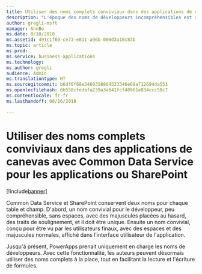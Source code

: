 ```yaml
---
title: Utiliser des noms complets conviviaux dans des applications de canevas avec Common Data Service pour les applications ou SharePoint
description: "L'époque des noms de développeurs incompréhensibles est révolue. Les créateurs d'application peuvent désormais utiliser les noms qu'ils voient dans le portail de créateur et dans l'interface utilisateur de leur application."
author: gregli-msft
manager: AnnBe
ms.date: 8/10/2018
ms.assetid: 491c1f60-ce73-e811-a96b-000d3a18c83b
ms.topic: article
ms.prod: 
ms.service: business-applications
ms.technology: 
ms.author: gregli
audience: Admin
ms.translationtype: HT
ms.sourcegitcommit: b6df0f68e3460358864533346e69a712684da551
ms.openlocfilehash: 6b558cfedafa239a3a641fcf40961e834ccc50c7
ms.contentlocale: fr-fr
ms.lasthandoff: 08/16/2018

---
```

# <a name="work-with-friendly-display-names-in-canvas-apps-when-using-common-data-service-for-apps-or-sharepoint"></a>Utiliser des noms complets conviviaux dans des applications de canevas avec Common Data Service pour les applications ou SharePoint


[!include[banner](../../includes/banner.md)]

Common Data Service et SharePoint conservent deux noms pour chaque table et champ.  D'abord, un nom convivial pour le développeur, peu compréhensible, sans espaces, avec des majuscules placées au hasard, des traits de soulignement, et il doit être unique. Ensuite un nom convivial, conçu pour être vu par les utilisateurs finaux, avec des espaces et des majuscules normales, affiché dans l'interface utilisateur de l'application.  

Jusqu'à présent, PowerApps prenait uniquement en charge les noms de développeurs. Avec cette fonctionnalité, les auteurs peuvent désormais utiliser des noms complets à la place, tout en facilitant la lecture et l'écriture de formules.


